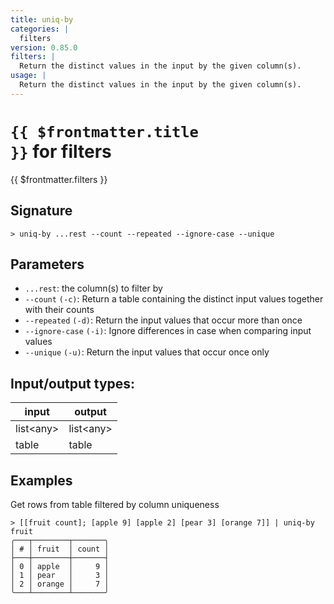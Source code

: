 ```yaml
---
title: uniq-by
categories: |
  filters
version: 0.85.0
filters: |
  Return the distinct values in the input by the given column(s).
usage: |
  Return the distinct values in the input by the given column(s).
---
```

<!-- This file is automatically generated. Please edit the command in https://github.com/nushell/nushell instead. -->

# <code>{{ $frontmatter.title }}</code> for filters

<div class='command-title'>{{ $frontmatter.filters }}</div>

## Signature

```> uniq-by ...rest --count --repeated --ignore-case --unique```

## Parameters

 -  `...rest`: the column(s) to filter by
 -  `--count` `(-c)`: Return a table containing the distinct input values together with their counts
 -  `--repeated` `(-d)`: Return the input values that occur more than once
 -  `--ignore-case` `(-i)`: Ignore differences in case when comparing input values
 -  `--unique` `(-u)`: Return the input values that occur once only


## Input/output types:

| input     | output    |
| --------- | --------- |
| list\<any\> | list\<any\> |
| table     | table     |
## Examples

Get rows from table filtered by column uniqueness
```nu
> [[fruit count]; [apple 9] [apple 2] [pear 3] [orange 7]] | uniq-by fruit
╭───┬────────┬───────╮
│ # │ fruit  │ count │
├───┼────────┼───────┤
│ 0 │ apple  │     9 │
│ 1 │ pear   │     3 │
│ 2 │ orange │     7 │
╰───┴────────┴───────╯

```
